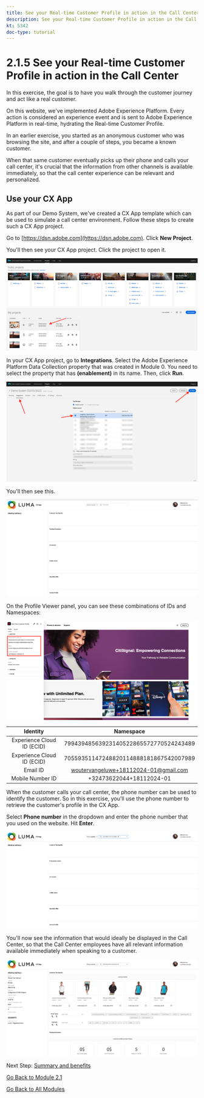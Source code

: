 ```yaml
---
title: See your Real-time Customer Profile in action in the Call Center
description: See your Real-time Customer Profile in action in the Call Center
kt: 5342
doc-type: tutorial
---
```

# 2.1.5 See your Real-time Customer Profile in action in the Call Center

In this exercise, the goal is to have you walk through the customer journey and act like a real customer.

On this website, we've implemented Adobe Experience Platform. Every action is considered an experience event and is sent to Adobe Experience Platform in real-time, hydrating the Real-time Customer Profile.

In an earlier exercise, you started as an anonymous customer who was browsing the site, and after a couple of steps, you became a known customer.

When that same customer eventually picks up their phone and calls your call center, it's crucial that the information from other channels is available immediately, so that the call center experience can be relevant and personalized.

## Use your CX App

As part of our Demo System, we've created a CX App template which can be used to simulate a call center environment. Follow these steps to create such a CX App project.

Go to [https://dsn.adobe.com](https://dsn.adobe.com). Click **New Project**.

You'll then see your CX App project. Click the project to open it.

![Demo](./images/cxapp3.png)

In your CX App project, go to **Integrations**. Select the Adobe Experience Platform Data Collection property that was created in Module 0. You need to select the property that has **(enablement)** in its name. Then, click **Run**.

![Demo](./images/cxapp4.png)

You'll then see this.

![Demo](./images/cxapp5.png)

On the Profile Viewer panel, you can see these combinations of IDs and Namespaces:

![Customer Profile](./images/identities.png)

| Identity     | Namespace       |
|:-------------:| :---------------:|
| Experience Cloud ID (ECID)          | 79943948563923140522865572770524243489 |
| Experience Cloud ID (ECID)          | 70559351147248820114888181867542007989 |
| Email ID          | woutervangeluwe+18112024-01@gmail.com|
| Mobile Number ID          | +32473622044+18112024-01|

When the customer calls your call center, the phone number can be used to identify the customer. So in this exercise, you'll use the phone number to retrieve the customer's profile in the CX App.

Select **Phone number** in the dropdown and enter the phone number that you used on the website. Hit **Enter**.

![Demo](./images/19.png)

You'll now see the information that would ideally be displayed in the Call Center, so that the Call Center employees have all relevant information available immediately when speaking to a customer.

![Demo](./images/20.png)

Next Step: [Summary and benefits](./summary.md)

[Go Back to Module 2.1](./real-time-customer-profile.md)

[Go Back to All Modules](../../../overview.md)
